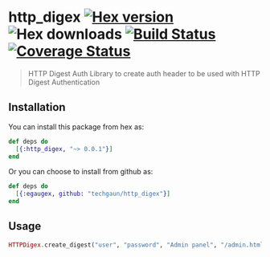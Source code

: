 # http_digex [![Hex version](https://img.shields.io/hexpm/v/http_digex.svg "Hex version")](https://hex.pm/packages/http_digex) ![Hex downloads](https://img.shields.io/hexpm/dt/http_digex.svg "Hex downloads") [![Build Status](https://semaphoreci.com/api/v1/samaracharya/http_digex/branches/master/badge.svg)](https://semaphoreci.com/samaracharya/http_digex) [![Coverage Status](https://coveralls.io/repos/github/techgaun/http_digex/badge.svg?branch=master)](https://coveralls.io/github/techgaun/http_digex?branch=master)
> HTTP Digest Auth Library to create auth header to be used with HTTP Digest Authentication

## Installation

You can install this package from hex as:

```elixir
def deps do
  [{:http_digex, "~> 0.0.1"}]
end
```

Or you can choose to install from github as:

```elixir
def deps do
  [{:egaugex, github: "techgaun/http_digex"}]
end
```

## Usage

```elixir
HTTPDigex.create_digest("user", "password", "Admin panel", "/admin.html", "POST")
```
